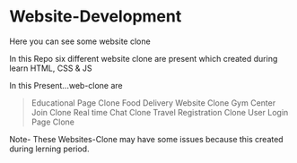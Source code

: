 # Website-Development
Here you can see some website clone

In this Repo six different website clone are present which created during learn HTML, CSS & JS 

In this Present...web-clone are
> Educational Page Clone
> Food Delivery Website Clone
> Gym Center Join Clone
> Real time Chat Clone
> Travel Registration Clone
> User Login Page Clone

Note- These Websites-Clone may have some issues because this created during lerning period.
